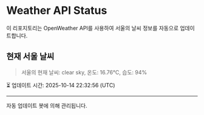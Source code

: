 
# Weather API Status

이 리포지토리는 OpenWeather API를 사용하여 서울의 날씨 정보를 자동으로 업데이트합니다.

## 현재 서울 날씨
> 서울의 현재 날씨: clear sky, 온도: 16.76°C, 습도: 94%

⏳ 업데이트 시간: 2025-10-14 22:32:56 (UTC)

---
자동 업데이트 봇에 의해 관리됩니다.
